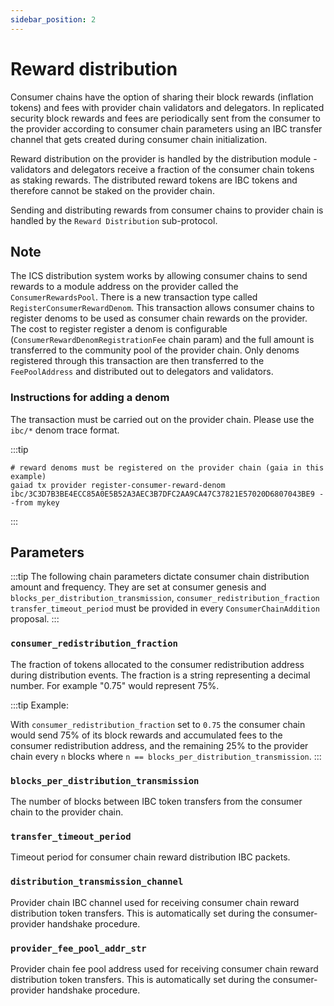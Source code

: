 ```yaml
---
sidebar_position: 2
---
```



# Reward distribution
Consumer chains have the option of sharing their block rewards (inflation tokens) and fees with provider chain validators and delegators.
In replicated security block rewards and fees are periodically sent from the consumer to the provider according to consumer chain parameters using an IBC transfer channel that gets created during consumer chain initialization.

Reward distribution on the provider is handled by the distribution module - validators and delegators receive a fraction of the consumer chain tokens as staking rewards.
The distributed reward tokens are IBC tokens and therefore cannot be staked on the provider chain.

Sending and distributing rewards from consumer chains to provider chain is handled by the `Reward Distribution` sub-protocol.

## Note
The ICS distribution system works by allowing consumer chains to send rewards to a module address on the provider called the `ConsumerRewardsPool`.
There is a new transaction type called `RegisterConsumerRewardDenom`. This transaction allows consumer chains to register denoms to be used as consumer chain rewards on the provider.
The cost to register register a denom is configurable (`ConsumerRewardDenomRegistrationFee` chain param) and the full amount is transferred to the community pool of the provider chain. Only denoms registered through this transaction are then transferred to the `FeePoolAddress` and distributed out to delegators and validators.

### Instructions for adding a denom
The transaction must be carried out on the provider chain. Please use the `ibc/*` denom trace format.

:::tip
```
# reward denoms must be registered on the provider chain (gaia in this example)
gaiad tx provider register-consumer-reward-denom ibc/3C3D7B3BE4ECC85A0E5B52A3AEC3B7DFC2AA9CA47C37821E57020D6807043BE9 --from mykey
```
:::

## Parameters
:::tip
The following chain parameters dictate consumer chain distribution amount and frequency.
They are set at consumer genesis and `blocks_per_distribution_transmission`, `consumer_redistribution_fraction`
`transfer_timeout_period` must be provided in every `ConsumerChainAddition` proposal.
:::


### `consumer_redistribution_fraction`
The fraction of tokens allocated to the consumer redistribution address during distribution events. The fraction is a string representing a decimal number. For example "0.75" would represent 75%.

:::tip
Example:

With `consumer_redistribution_fraction` set to `0.75` the consumer chain would send 75% of its block rewards and accumulated fees to the consumer redistribution address, and the remaining 25% to the provider chain every `n` blocks where `n == blocks_per_distribution_transmission`.
:::

### `blocks_per_distribution_transmission`
The number of blocks between IBC token transfers from the consumer chain to the provider chain.

### `transfer_timeout_period`
Timeout period for consumer chain reward distribution IBC packets.

### `distribution_transmission_channel`
Provider chain IBC channel used for receiving consumer chain reward distribution token transfers. This is automatically set during the consumer-provider handshake procedure.

### `provider_fee_pool_addr_str`
Provider chain fee pool address used for receiving consumer chain reward distribution token transfers. This is automatically set during the consumer-provider handshake procedure.
